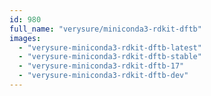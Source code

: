 ```yaml
---
id: 980
full_name: "verysure/miniconda3-rdkit-dftb"
images: 
  - "verysure-miniconda3-rdkit-dftb-latest"
  - "verysure-miniconda3-rdkit-dftb-stable"
  - "verysure-miniconda3-rdkit-dftb-17"
  - "verysure-miniconda3-rdkit-dftb-dev"
---
```

